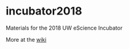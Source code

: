 # incubator2018
Materials for the 2018 UW eScience Incubator

More at the [wiki](https://github.com/jakevdp/incubator2018/wiki)
